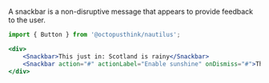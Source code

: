 A snackbar is a non-disruptive message that appears to provide feedback to the user.

```jsx
import { Button } from '@octopusthink/nautilus';

<div>
    <Snackbar>This just in: Scotland is rainy</Snackbar>
    <Snackbar action="#" actionLabel="Enable sunshine" onDismiss="#">This just in: Scotland is rainy</Snackbar>
</div>
```
